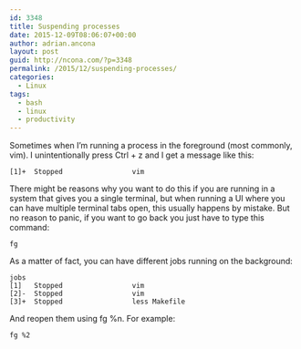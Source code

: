 ```yaml
---
id: 3348
title: Suspending processes
date: 2015-12-09T08:06:07+00:00
author: adrian.ancona
layout: post
guid: http://ncona.com/?p=3348
permalink: /2015/12/suspending-processes/
categories:
  - Linux
tags:
  - bash
  - linux
  - productivity
---
```

Sometimes when I&#8217;m running a process in the foreground (most commonly, vim). I unintentionally press Ctrl + z and I get a message like this:

```
[1]+  Stopped                 vim
```

There might be reasons why you want to do this if you are running in a system that gives you a single terminal, but when running a UI where you can have multiple terminal tabs open, this usually happens by mistake. But no reason to panic, if you want to go back you just have to type this command:

```
fg
```

As a matter of fact, you can have different jobs running on the background:

```
jobs
[1]   Stopped                 vim
[2]-  Stopped                 vim
[3]+  Stopped                 less Makefile
```

And reopen them using fg %n. For example:

```
fg %2
```

<!--more-->
